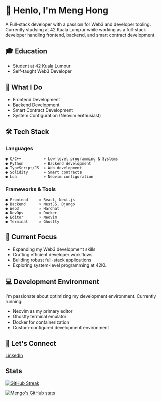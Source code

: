 # 👋 Henlo, I'm Meng Hong

A Full-stack developer with a passion for Web3 and developer tooling. Currently studying at 42 Kuala Lumpur while working as a full-stack developer handling frontend, backend, and smart contract development.

## 🎓 Education

- Student at 42 Kuala Lumpur
- Self-taught Web3 Developer

## 💼 What I Do

- Frontend Development
- Backend Development
- Smart Contract Development
- System Configuration (Neovim enthusiast)

## 🛠️ Tech Stack

### Languages

```
● C/C++          » Low-level programming & Systems
● Python         » Backend development
● TypeScript/JS  » Web development
● Solidity       » Smart contracts
● Lua            » Neovim configuration
```

### Frameworks & Tools

```
● Frontend     » React, Next.js
● Backend      » NestJS, Django
● Web3         » Hardhat
● DevOps       » Docker
● Editor       » Neovim
● Terminal     » Ghostty
```

## 🌱 Current Focus

- Expanding my Web3 development skills
- Crafting efficient developer workflows
- Building robust full-stack applications
- Exploring system-level programming at 42KL

## 💻 Development Environment

I'm passionate about optimizing my development environment. Currently running:

- Neovim as my primary editor
- Ghostty terminal emulator
- Docker for containerization
- Custom-configured development environment

## 🔗 Let's Connect

[LinkedIn](https://www.linkedin.com/in/menghongho/)

## Stats

[![GitHub Streak](https://streak-stats.demolab.com?user=mengo6988&theme=catppuccin-mocha)](https://git.io/streak-stats)

[![Mengo's GitHub stats](https://github-readme-stats.vercel.app/api?username=mengo6988&show_icons=true&theme=catppuccin_mocha)](https://github.com/mengo6988/github-readme-stats)

<!--
**mengo6988/mengo6988** is a ✨ _special_ ✨ repository because its `README.md` (this file) appears on your GitHub profile.
[![GitHub Streak](https://streak-stats.demolab.com?user=mengo6988&theme=catppuccin-mocha)](https://git.io/streak-stats)
Here are some ideas to get you started:

- 🔭 I’m currently working on ...
- 🌱 I’m currently learning ...
- 👯 I’m looking to collaborate on ...
- 🤔 I’m looking for help with ...
- 💬 Ask me about ...
- 📫 How to reach me: ...
- 😄 Pronouns: ...
- ⚡ Fun fact: ...
-->

